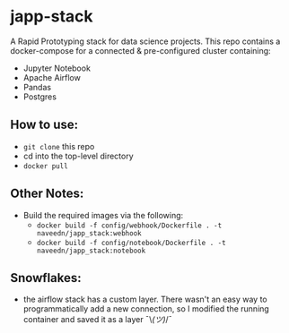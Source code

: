 # japp-stack

A Rapid Prototyping stack for data science projects. This repo contains a docker-compose for a connected & pre-configured cluster containing:
 - Jupyter Notebook
 - Apache Airflow
 - Pandas
 - Postgres

## How to use:
 - `git clone` this repo
 - cd into the top-level directory
 - `docker pull`

## Other Notes:
 - Build the required images via the following:
    - `docker build -f config/webhook/Dockerfile . -t naveedn/japp_stack:webhook`
    - `docker build -f config/notebook/Dockerfile . -t naveedn/japp_stack:notebook`


## Snowflakes:
 - the airflow stack has a custom layer. There wasn't an easy way to programmatically add a new connection, so I modified the running container and saved it as a layer ¯\\_(ツ)_/¯
 
